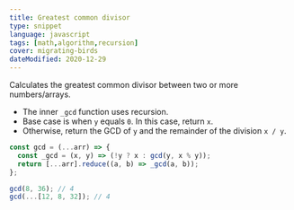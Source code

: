 ```yaml
---
title: Greatest common divisor
type: snippet
language: javascript
tags: [math,algorithm,recursion]
cover: migrating-birds
dateModified: 2020-12-29
---
```


Calculates the greatest common divisor between two or more numbers/arrays.

- The inner `_gcd` function uses recursion.
- Base case is when `y` equals `0`. In this case, return `x`.
- Otherwise, return the GCD of `y` and the remainder of the division `x / y`.

```js
const gcd = (...arr) => {
  const _gcd = (x, y) => (!y ? x : gcd(y, x % y));
  return [...arr].reduce((a, b) => _gcd(a, b));
};

gcd(8, 36); // 4
gcd(...[12, 8, 32]); // 4
```
